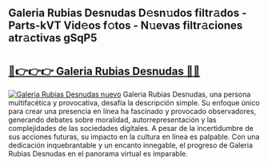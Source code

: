 ## Galeria Rubias Desnudas D𝚎sn𝚞dos filtr𝚊dos - Parts-kVT Vid𝚎os f𝚘tos - N𝚞evas filtr𝚊ciones atr𝚊ctivas gSqP5

# <h2><a href="http://mbc5uv4.tromn.icu/?c=Galeria+Rubias+Desnudas">🔗👉👉👉 Galeria Rubias Desnudas 🔗🔗</a></h2>

[![Galeria Rubias Desnudas nuevo](https://i.imgur.com/pEAQMta.gif)](http://mbc5uv4.tromn.icu/?c=Galeria+Rubias+Desnudas)
Galeria Rubias Desnudas, una persona multifacética y provocativa, desafía la descripción simple. Su enfoque único para crear una presencia en línea ha fascinado y provocado observadores, generando debates sobre moralidad, autorrepresentación y las complejidades de las sociedades digitales. A pesar de la incertidumbre de sus acciones futuras, su impacto en la cultura en línea es palpable. Con una dedicación inquebrantable y un encanto innegable, el progreso de Galeria Rubias Desnudas en el panorama virtual es imparable.
